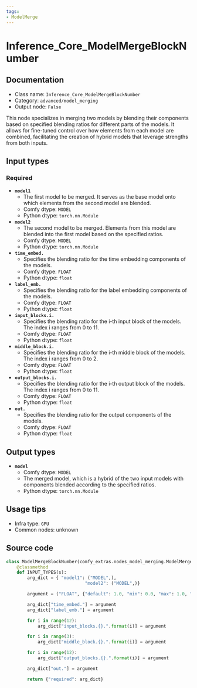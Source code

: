 ```yaml
---
tags:
- ModelMerge
---
```


# Inference_Core_ModelMergeBlockNumber
## Documentation
- Class name: `Inference_Core_ModelMergeBlockNumber`
- Category: `advanced/model_merging`
- Output node: `False`

This node specializes in merging two models by blending their components based on specified blending ratios for different parts of the models. It allows for fine-tuned control over how elements from each model are combined, facilitating the creation of hybrid models that leverage strengths from both inputs.
## Input types
### Required
- **`model1`**
    - The first model to be merged. It serves as the base model onto which elements from the second model are blended.
    - Comfy dtype: `MODEL`
    - Python dtype: `torch.nn.Module`
- **`model2`**
    - The second model to be merged. Elements from this model are blended into the first model based on the specified ratios.
    - Comfy dtype: `MODEL`
    - Python dtype: `torch.nn.Module`
- **`time_embed.`**
    - Specifies the blending ratio for the time embedding components of the models.
    - Comfy dtype: `FLOAT`
    - Python dtype: `float`
- **`label_emb.`**
    - Specifies the blending ratio for the label embedding components of the models.
    - Comfy dtype: `FLOAT`
    - Python dtype: `float`
- **`input_blocks.i.`**
    - Specifies the blending ratio for the i-th input block of the models. The index i ranges from 0 to 11.
    - Comfy dtype: `FLOAT`
    - Python dtype: `float`
- **`middle_block.i.`**
    - Specifies the blending ratio for the i-th middle block of the models. The index i ranges from 0 to 2.
    - Comfy dtype: `FLOAT`
    - Python dtype: `float`
- **`output_blocks.i.`**
    - Specifies the blending ratio for the i-th output block of the models. The index i ranges from 0 to 11.
    - Comfy dtype: `FLOAT`
    - Python dtype: `float`
- **`out.`**
    - Specifies the blending ratio for the output components of the models.
    - Comfy dtype: `FLOAT`
    - Python dtype: `float`
## Output types
- **`model`**
    - Comfy dtype: `MODEL`
    - The merged model, which is a hybrid of the two input models with components blended according to the specified ratios.
    - Python dtype: `torch.nn.Module`
## Usage tips
- Infra type: `GPU`
- Common nodes: unknown


## Source code
```python
class ModelMergeBlockNumber(comfy_extras.nodes_model_merging.ModelMergeBlocks):
    @classmethod
    def INPUT_TYPES(s):
        arg_dict = { "model1": ("MODEL",),
                              "model2": ("MODEL",)}

        argument = ("FLOAT", {"default": 1.0, "min": 0.0, "max": 1.0, "step": 0.01})

        arg_dict["time_embed."] = argument
        arg_dict["label_emb."] = argument

        for i in range(12):
            arg_dict["input_blocks.{}.".format(i)] = argument

        for i in range(3):
            arg_dict["middle_block.{}.".format(i)] = argument

        for i in range(12):
            arg_dict["output_blocks.{}.".format(i)] = argument

        arg_dict["out."] = argument

        return {"required": arg_dict}

```
